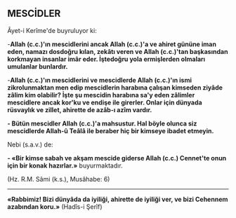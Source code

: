 ## MESCİDLER

Âyet-i Kerîme'de buyruluyor ki:

-**Allah (c.c.)'ın mescidlerini ancak Allah (c.c.)'a ve ahiret gününe iman eden, namazı dosdoğru kılan, zekâtı veren ve Allah (c.c.)'tan baş­kasından korkmayan insanlar imâr eder. İştedoğru yola ermişlerden olmaları umulanlar bun­lardır.**

-**Allah (c.c.)'ın mescidlerini ve mescidlerde Allah (c.c.)'ın ismi zikrolunmaktan men edip mescidlerin harabına çalışan kimseden ziyâde zâlim kim olabilir? İşte şu mescidin harabına sa'y eden zâlimler mescidlere ancak kor'ku ve endişe ile girerler. Onlar için dünyada rüsvaylık ve zillet, ahirette de azâb-ı azîm vardır.**

**-  Bütün mescidler Allah (c.c.)'a mahsus­tur. Hal böyle olunca siz mescidlerde Allah-û Teâlâ ile beraber hiç bir kimseye ibadet etmeyin.**

Nebi (s.a.v.) de:

**-  «Bir kimse sabah ve akşam mescide gi­derse Allah (c.c.) Cennet'te onun için bir konak hazırlar.»** buyurmaktadır.

(Hz. R.M. Sâmi (k.s.), Musâhabe: 6)

<hr>

**«Rabbimiz! Bizi dünyâda da iyiliği, ahiret­te de iyiliği ver, ve bizi Cehennem azabından koru.»** (Hadîs-i Şerîf)

